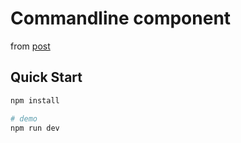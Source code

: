 # Commandline component

from [post](https://dev.to/ekeijl/retro-crt-terminal-screen-in-css-js-4afh)

## Quick Start

```sh
npm install

# demo
npm run dev
```
